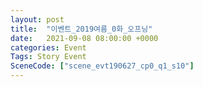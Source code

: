 ```yaml
---
layout: post
title:  "이벤트_2019여름_0화_오프닝"
date:   2021-09-08 08:00:00 +0000
categories: Event
Tags: Story Event
SceneCode: ["scene_evt190627_cp0_q1_s10"]
---
```

